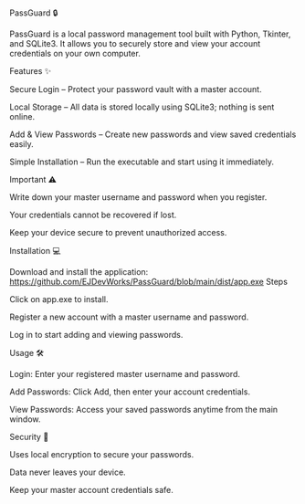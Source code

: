 PassGuard 🔒

PassGuard is a local password management tool built with Python, Tkinter, and SQLite3. It allows you to securely store and view your account credentials on your own computer.

Features ✨

Secure Login – Protect your password vault with a master account.

Local Storage – All data is stored locally using SQLite3; nothing is sent online.

Add & View Passwords – Create new passwords and view saved credentials easily.

Simple Installation – Run the executable and start using it immediately.

Important ⚠️

Write down your master username and password when you register.

Your credentials cannot be recovered if lost.

Keep your device secure to prevent unauthorized access.

Installation 💻

Download and install the application:
https://github.com/EJDevWorks/PassGuard/blob/main/dist/app.exe
Steps

Click on app.exe to install.

Register a new account with a master username and password.

Log in to start adding and viewing passwords.

Usage 🛠️

Login: Enter your registered master username and password.

Add Passwords: Click Add, then enter your account credentials.

View Passwords: Access your saved passwords anytime from the main window.

Security 🔐

Uses local encryption to secure your passwords.

Data never leaves your device.

Keep your master account credentials safe.
